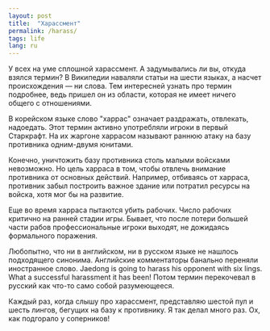 ```yaml
---
layout: post
title:  "Харассмент"
permalink: /harass/
tags: life
lang: ru
---
```


У всех на уме сплошной харассмент. А задумывались ли вы, откуда взялся термин? В
Википедии наваляли статьи на шести языках, а насчет происхождения — ни
слова. Тем интересней узнать про термин подробнее, ведь пришел он из области,
которая не имеет ничего общего с отношениями.

В корейском языке слово "харрас" означает раздражать, отвлекать, надоедать. Этот
термин активно употребляли игроки в первый Старкрафт. На их жаргоне харрасом
называют раннюю атаку на базу противника одним-двумя юнитами.

Конечно, уничтожить базу противника столь малыми войсками невозможно. Но цель
харраса в том, чтобы отвлечь внимание противника от основных действий. Например,
отбиваясь от харраса, противник забыл построить важное здание или потратил
ресурсы на войска, хотя мог бы на развитие.

Еще во время харраса пытаются убить рабочих. Число рабочих критично на ранней
стадии игры. Бывает, что после потери большей части рабов профессиональные
игроки выходят, не дожидаясь формального поражения.

Любопытно, что ни в английском, ни в русском языке не нашлось подходящего
синонима. Английские комментаторы банально переняли иностранное слово. Jaedong
is going to harass his opponent with six lings. What a successful harassment it
has been! Потом термин перекочевал в русский как что-то само собой разумеющееся.

Каждый раз, когда слышу про харассмент, представляю шестой пул и шесть лингов,
бегущих на базу к противнику. Я так делал много раз. Ох, как подгорало у
соперников!
